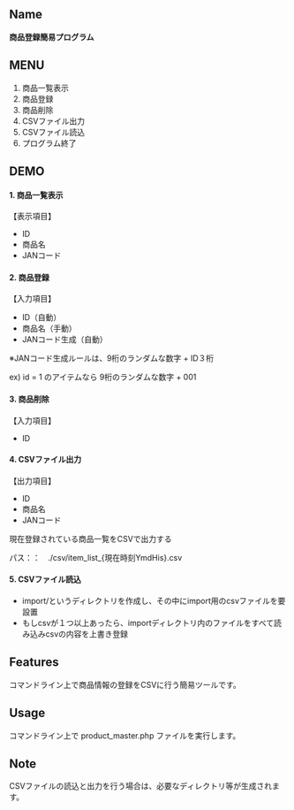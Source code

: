 ## Name
 
**商品登録簡易プログラム**

## MENU
1. 商品一覧表示
2. 商品登録
3. 商品削除
4. CSVファイル出力
5. CSVファイル読込
6. プログラム終了

## DEMO

#### 1. 商品一覧表示
【表示項目】
- ID
- 商品名
- JANコード

#### 2. 商品登録
【入力項目】
- ID（自動）
- 商品名（手動）
- JANコード生成（自動） 
<p>※JANコード生成ルールは、9桁のランダムな数字 + ID３桁</p>
<p>ex) id = 1 のアイテムなら 9桁のランダムな数字 + 001</p>

#### 3. 商品削除
【入力項目】
- ID

#### 4. CSVファイル出力
【出力項目】
- ID
- 商品名
- JANコード
<p>現在登録されている商品一覧をCSVで出力する</p>
<p>パス：：　./csv/item_list_{現在時刻YmdHis}.csv</p>

#### 5. CSVファイル読込
- import/というディレクトリを作成し、その中にimport用のcsvファイルを要設置
- もしcsvが１つ以上あったら、importディレクトリ内のファイルをすべて読み込みcsvの内容を上書き登録

## Features
 
コマンドライン上で商品情報の登録をCSVに行う簡易ツールです。
 
## Usage
 
コマンドライン上で product_master.php ファイルを実行します。
 
## Note
 
CSVファイルの読込と出力を行う場合は、必要なディレクトリ等が生成されます。